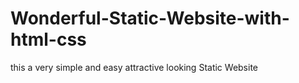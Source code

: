 # Wonderful-Static-Website-with-html-css
this a very simple and easy attractive looking Static Website 
